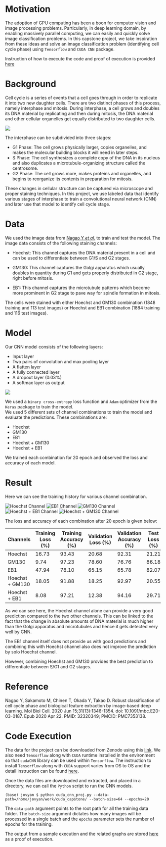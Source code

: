 # Motivation 

The adoption of GPU computing has been a boon for computer vision and image processing problems. Particularly, in deep learning domain, by enabling massively parallel computing, we can easily and quickly solve image classification problems. In this capstone project, we take inspiration from these ideas and solve an image classification problem (identifying cell cycle phase) using `Tensorflow` and `CUDA CNN` package. 

Instruction of how to execute the code and proof of execution is provided [here](#code-execution)

 

# Background 

Cell cycle is a series of events that a cell goes through in order to replicate it into two new daughter cells. There are two distinct phases of this process, namely interphase and mitosis. During interphase, a cell grows and doubles its DNA material by replicating and then during mitosis, the DNA material and other cellular organelles get equally distributed to two daughter cells.  

![](docs/cell_cycle.jpg)

The interphase can be subdivided into three stages: 

* G1 Phase: The cell grows physically larger, copies organelles, and makes the molecular building blocks it will need in later steps. 
* S Phase: The cell synthesizes a complete copy of the DNA in its nucleus and also duplicates a microtubule-organizing structure called the centrosome. 
 * G2 Phase: The cell grows more, makes proteins and organelles, and begins to reorganize its contents in preparation for mitosis. 

 
These changes in cellular structure can be captured via microscope and proper staining techniques. In this project, we use labeled data that identify various stages of interphase to train a convolutional neural network (CNN) and later use that model to identify cell cycle stage.  

 

# Data 

We used the image data from [Nagao Y _et al._](https://www.ncbi.nlm.nih.gov/pmc/articles/PMC7353138/) to train and test the model. The image data consists of the following staining channels: 

* Hoechst: This channel captures the DNA material present in a cell and can be used to differentiate between G1/S and G2 stages. 

* GM130: This channel captures the Golgi apparatus which usually doubles in quantity during G1 and gets properly distributed in G2 stage, right before mitosis. 

* EB1: This channel captures the microtubule patterns which become more prominent in G2 stage to pave way for spindle formation in mitosis.  

The cells were stained with either Hoechst and GM130 combination (1848 training and 113 test images) or Hoechst and EB1 combination (1884 training and 116 test images). 

 

# Model 

Our CNN model consists of the following layers: 
* Input layer 
* Two pairs of convolution and max pooling layer 
* A flatten layer 
* A fully connected layer 
* A dropout layer (0.03%) 
* A softmax layer as output 

![](docs/cnn_arch.jpg)

We used a `binary cross-entropy` loss function and `Adam` optimizer from the `Keras` package to train the model.  
We used 5 different sets of channel combinations to train the model and evaluate the predictions. These combinations are: 
* Hoechst  
* GM130 
* EB1 
* Hoechst + GM130 
* Hoechst + EB1 

We trained each combination for 20 epoch and observed the loss and accuracy of each model.  

# Result 

Here we can see the training history for various channel combination.

![Hoechst Channel](docs/Hoechst_train_hist.png)
![EB1 Channel](docs/EB1_train_hist.png)
![GM130 Channel](docs/GM130_train_hist.png)
![Hoechst + EB1 Channel](docs/Hoechst-EB1_train_hist.png)
![Hoechst + GM130 Channel](docs/Hoechst-GM130_train_hist.png)


The loss and accuracy of each combination after 20 epoch is given below: 

| Channels        | Training Loss (%) | Training Accuracy (%) | Validation Loss (%) | Validation Accuracy (%) | Test Loss (%) | Test Accuracy (%) | 
|-----------------|-------------------|-----------------------|---------------------|-------------------------|---------------|-------------------|
| Hoechst         |             16.73 |                 93.43 |               20.68 |                   92.31 |         21.21 |             89.66 | 
| GM130           |              9.74 |                 97.23 |               78.60 |                   76.76 |         86.18 |             73.45 |
| EB1             |             47.94 |                 78.10 |               65.15 |                   65.78 |         82.07 |             56.90 |
| Hoechst + GM130 |             18.05 |                 91.88 |               18.25 |                   92.97 |         20.55 |             91.15 |
| Hoechst + EB1   |              8.08 |                 97.21 |               12.38 |                   94.16 |         29.71 |             88.79 |


As we can see here, the Hoechst channel alone can provide a very good prediction compared to the two other channels. This can be linked to the fact that the change in absolute amounts of DNA material is much higher than the Golgi apparatus and microtubules and hence it gets detected very well by CNN.  

The EB1 channel itself does not provide us with good predictions and combining this with Hoechst channel also does not improve the prediction by solo Hoechst channel.  

However, combining Hoechst and GM130 provides the best prediction to differentiate between S/G1 and G2 stages. 

 

# Reference 

Nagao Y, Sakamoto M, Chinen T, Okada Y, Takao D. Robust classification of cell cycle phase and biological feature extraction by image-based deep learning. Mol Biol Cell. 2020 Jun 15;31(13):1346-1354. doi: 10.1091/mbc.E20-03-0187. Epub 2020 Apr 22. PMID: 32320349; PMCID: PMC7353138. 

 
# Code Execution
The data for the project can be downloaded from Zenodo using this [link](https://zenodo.org/records/3745864).
We also need `Tensorflow` along with `CUDA` runtime installed in the environment so that `cudaCNN` library can be used within `Tensorflow`. The instruction to install `Tensorflow` along with `CUDA` support varies from OS to OS and the detail instruction can be found [here](https://www.tensorflow.org/install/pip).

Once the data files are downloaded and extracted, and placed in a directory, we can call the `Python` script to run the CNN models.
```
(base) jovyan $ python cuda_cnn_proj.py --data-path=/home/jovyan/work/cuda_capstone/ --batch-size=64 --epochs=20

```
The `data-path` argument points to the root path for all the training data folder. The `batch-size` argument dictates how many images will be processed in a single batch and the `epochs` parameter sets the number of epochs for the training.

The output from a sample execution and the related graphs are stored [here](https://github.com/sameeul/cuda_capstone/tree/main/output) as a proof of execution.